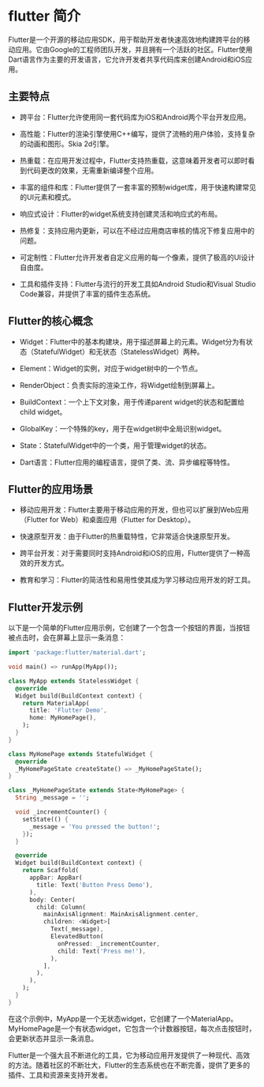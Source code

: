 # flutter 简介

Flutter是一个开源的移动应用SDK，用于帮助开发者快速高效地构建跨平台的移动应用。它由Google的工程师团队开发，并且拥有一个活跃的社区。Flutter使用Dart语言作为主要的开发语言，它允许开发者共享代码库来创建Android和iOS应用。

## 主要特点

* 跨平台：Flutter允许使用同一套代码库为iOS和Android两个平台开发应用。

* 高性能：Flutter的渲染引擎使用C++编写，提供了流畅的用户体验，支持复杂的动画和图形。Skia 2d引擎。

* 热重载：在应用开发过程中，Flutter支持热重载，这意味着开发者可以即时看到代码更改的效果，无需重新编译整个应用。

* 丰富的组件和库：Flutter提供了一套丰富的预制widget库，用于快速构建常见的UI元素和模式。

* 响应式设计：Flutter的widget系统支持创建灵活和响应式的布局。

* 热修复：支持应用内更新，可以在不经过应用商店审核的情况下修复应用中的问题。

* 可定制性：Flutter允许开发者自定义应用的每一个像素，提供了极高的UI设计自由度。

* 工具和插件支持：Flutter与流行的开发工具如Android Studio和Visual Studio Code兼容，并提供了丰富的插件生态系统。

## Flutter的核心概念

* Widget：Flutter中的基本构建块，用于描述屏幕上的元素。Widget分为有状态（StatefulWidget）和无状态（StatelessWidget）两种。

* Element：Widget的实例，对应于widget树中的一个节点。

* RenderObject：负责实际的渲染工作，将Widget绘制到屏幕上。

* BuildContext：一个上下文对象，用于传递parent widget的状态和配置给child widget。

* GlobalKey：一个特殊的key，用于在widget树中全局识别widget。

* State：StatefulWidget中的一个类，用于管理widget的状态。

* Dart语言：Flutter应用的编程语言，提供了类、流、异步编程等特性。

## Flutter的应用场景

* 移动应用开发：Flutter主要用于移动应用的开发，但也可以扩展到Web应用（Flutter for Web）和桌面应用（Flutter for Desktop）。

* 快速原型开发：由于Flutter的热重载特性，它非常适合快速原型开发。

* 跨平台开发：对于需要同时支持Android和iOS的应用，Flutter提供了一种高效的开发方式。

* 教育和学习：Flutter的简洁性和易用性使其成为学习移动应用开发的好工具。

## Flutter开发示例

以下是一个简单的Flutter应用示例，它创建了一个包含一个按钮的界面，当按钮被点击时，会在屏幕上显示一条消息：

```dart
import 'package:flutter/material.dart';

void main() => runApp(MyApp());

class MyApp extends StatelessWidget {
  @override
  Widget build(BuildContext context) {
    return MaterialApp(
      title: 'Flutter Demo',
      home: MyHomePage(),
    );
  }
}

class MyHomePage extends StatefulWidget {
  @override
  _MyHomePageState createState() => _MyHomePageState();
}

class _MyHomePageState extends State<MyHomePage> {
  String _message = '';

  void _incrementCounter() {
    setState(() {
      _message = 'You pressed the button!';
    });
  }

  @override
  Widget build(BuildContext context) {
    return Scaffold(
      appBar: AppBar(
        title: Text('Button Press Demo'),
      ),
      body: Center(
        child: Column(
          mainAxisAlignment: MainAxisAlignment.center,
          children: <Widget>[
            Text(_message),
            ElevatedButton(
              onPressed: _incrementCounter,
              child: Text('Press me!'),
            ),
          ],
        ),
      ),
    );
  }
}
```

在这个示例中，MyApp是一个无状态widget，它创建了一个MaterialApp。MyHomePage是一个有状态widget，它包含一个计数器按钮，每次点击按钮时，会更新状态并显示一条消息。

Flutter是一个强大且不断进化的工具，它为移动应用开发提供了一种现代、高效的方法。随着社区的不断壮大，Flutter的生态系统也在不断完善，提供了更多的插件、工具和资源来支持开发者。
